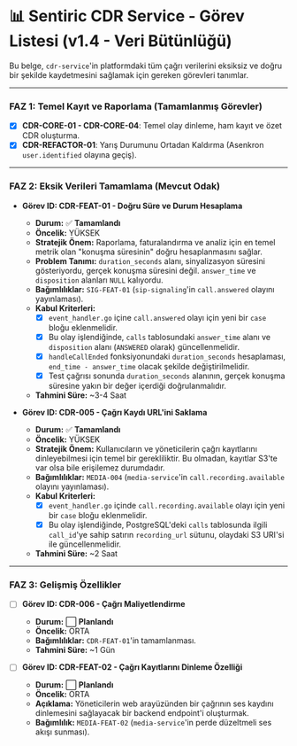 # 📊 Sentiric CDR Service - Görev Listesi (v1.4 - Veri Bütünlüğü)

Bu belge, `cdr-service`'in platformdaki tüm çağrı verilerini eksiksiz ve doğru bir şekilde kaydetmesini sağlamak için gereken görevleri tanımlar.

---

### **FAZ 1: Temel Kayıt ve Raporlama (Tamamlanmış Görevler)**
*   [x] **CDR-CORE-01 - CDR-CORE-04**: Temel olay dinleme, ham kayıt ve özet CDR oluşturma.
*   [x] **CDR-REFACTOR-01**: Yarış Durumunu Ortadan Kaldırma (Asenkron `user.identified` olayına geçiş).

---

### **FAZ 2: Eksik Verileri Tamamlama (Mevcut Odak)**

-   **Görev ID: CDR-FEAT-01 - Doğru Süre ve Durum Hesaplama**
    -   **Durum:** ✅ **Tamamlandı**
    -   **Öncelik:** YÜKSEK
    -   **Stratejik Önem:** Raporlama, faturalandırma ve analiz için en temel metrik olan "konuşma süresinin" doğru hesaplanmasını sağlar.
    -   **Problem Tanımı:** `duration_seconds` alanı, sinyalizasyon süresini gösteriyordu, gerçek konuşma süresini değil. `answer_time` ve `disposition` alanları `NULL` kalıyordu.
    -   **Bağımlılıklar:** `SIG-FEAT-01` (`sip-signaling`'in `call.answered` olayını yayınlaması).
    -   **Kabul Kriterleri:**
        -   [x] `event_handler.go` içine `call.answered` olayı için yeni bir `case` bloğu eklenmelidir.
        -   [x] Bu olay işlendiğinde, `calls` tablosundaki `answer_time` alanı ve `disposition` alanı (`ANSWERED` olarak) güncellenmelidir.
        -   [x] `handleCallEnded` fonksiyonundaki `duration_seconds` hesaplaması, `end_time - answer_time` olacak şekilde değiştirilmelidir.
        -   [x] Test çağrısı sonunda `duration_seconds` alanının, gerçek konuşma süresine yakın bir değer içerdiği doğrulanmalıdır.
    -   **Tahmini Süre:** ~3-4 Saat

-   **Görev ID: CDR-005 - Çağrı Kaydı URL'ini Saklama**
    -   **Durum:** ✅ **Tamamlandı**
    -   **Öncelik:** YÜKSEK
    -   **Stratejik Önem:** Kullanıcıların ve yöneticilerin çağrı kayıtlarını dinleyebilmesi için temel bir gerekliliktir. Bu olmadan, kayıtlar S3'te var olsa bile erişilemez durumdadır.
    -   **Bağımlılıklar:** `MEDIA-004` (`media-service`'in `call.recording.available` olayını yayınlaması).
    -   **Kabul Kriterleri:**
        -   [x] `event_handler.go` içinde `call.recording.available` olayı için yeni bir `case` bloğu eklenmelidir.
        -   [x] Bu olay işlendiğinde, PostgreSQL'deki `calls` tablosunda ilgili `call_id`'ye sahip satırın `recording_url` sütunu, olaydaki S3 URI'si ile güncellenmelidir.
    -   **Tahmini Süre:** ~2 Saat

---

### **FAZ 3: Gelişmiş Özellikler**
-   [ ] **Görev ID: CDR-006 - Çağrı Maliyetlendirme**
    -   **Durum:** ⬜ **Planlandı**
    -   **Öncelik:** ORTA
    -   **Bağımlılıklar:** `CDR-FEAT-01`'in tamamlanması.
    -   **Tahmini Süre:** ~1 Gün

-   [ ] **Görev ID: CDR-FEAT-02 - Çağrı Kayıtlarını Dinleme Özelliği**
    -   **Durum:** ⬜ **Planlandı**
    -   **Öncelik:** ORTA
    -   **Açıklama:** Yöneticilerin web arayüzünden bir çağrının ses kaydını dinlemesini sağlayacak bir backend endpoint'i oluşturmak.
    -   **Bağımlılık:** `MEDIA-FEAT-02` (`media-service`'in perde düzeltmeli ses akışı sunması).